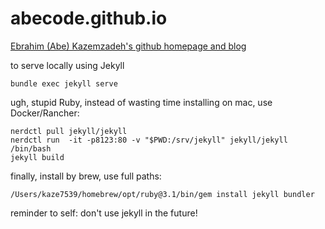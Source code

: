 # abecode.github.io

[Ebrahim (Abe) Kazemzadeh's github homepage and blog](https://abecode.github.io "Ebrahim (Abe) Kazemzadeh's github homepage and blog")


to serve locally using Jekyll
```
bundle exec jekyll serve
```

ugh, stupid Ruby, instead of wasting time installing on mac, use Docker/Rancher:

```
nerdctl pull jekyll/jekyll
nerdctl run  -it -p8123:80 -v "$PWD:/srv/jekyll" jekyll/jekyll /bin/bash
jekyll build
```

finally, install by brew, use full paths:
```
/Users/kaze7539/homebrew/opt/ruby@3.1/bin/gem install jekyll bundler
```

reminder to self: don't use jekyll in the future!
